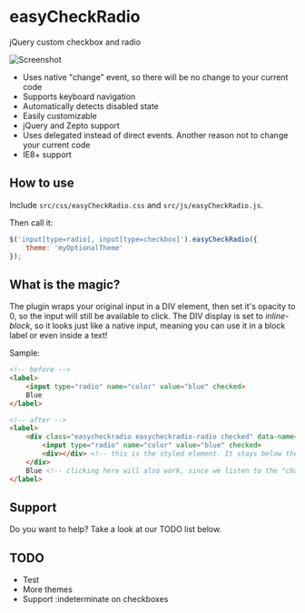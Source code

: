 easyCheckRadio
==============

jQuery custom checkbox and radio

<img src="http://i.imgur.com/LeDdiaZ.png" alt="Screenshot">

* Uses native "change" event, so there will be no change to your current code
* Supports keyboard navigation
* Automatically detects disabled state
* Easily customizable
* jQuery and Zepto support
* Uses delegated instead of direct events. Another reason not to change your current code
* IE8+ support

How to use
--------------

Include ```src/css/easyCheckRadio.css``` and ```src/js/easyCheckRadio.js```.

Then call it:

```js
$('input[type=radio], input[type=checkbox]').easyCheckRadio({
    theme: 'myOptionalTheme'
});
```

What is the magic?
------------------

The plugin wraps your original input in a DIV element, then set it's opacity to 0, so the input will still be available to click.
The DIV display is set to *inline-block*, so it looks just like a native input, meaning you can use it in a block label 
or even inside a text!

Sample:

```html
<!-- before -->
<label>
    <input type="radio" name="color" value="blue" checked>
    Blue
</label>

<!-- after -->
<label>
    <div class="easycheckradio easycheckradio-radio checked" data-name="color">
        <input type="radio" name="color" value="blue" checked>
        <div></div> <!-- this is the styled element. It stays below the INPUT so the click fires it's native event -->
    </div>
    Blue <!-- clicking here will also work, since we listen to the "change" event -->
</label>
```

Support
--------------

Do you want to help? Take a look at our TODO list below.

TODO
--------------

* Test
* More themes
* Support :indeterminate on checkboxes

